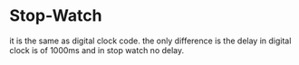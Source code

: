 # Stop-Watch
it is the same as digital clock code. the only difference is the delay in digital clock is of 1000ms and in stop watch no delay.
